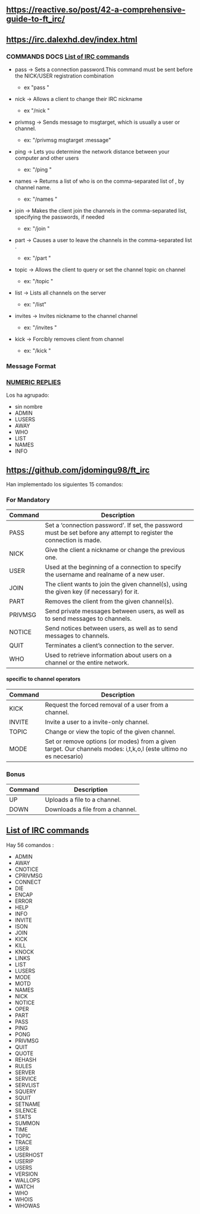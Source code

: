 ## https://reactive.so/post/42-a-comprehensive-guide-to-ft_irc/

## https://irc.dalexhd.dev/index.html

### COMMANDS DOCS [List of IRC commands](https://en.wikipedia.org/wiki/List_of_Internet_Relay_Chat_commands)
- pass -> Sets a connection password.This command must be sent before the NICK/USER registration combination
	- ex "pass <password>"

- nick -> Allows a client to change their IRC nickname
	- ex "/nick <nickname>"

- privmsg -> Sends message to msgtarget, which is usually a user or channel.
	- ex: "/privmsg msgtarget :message"

- ping -> Lets you determine the network distance between your computer and other users
	- ex: "/ping <nickname>"

- names -> Returns a list of who is on the comma-separated list of <channels>, by channel name.
	- ex: "/names <channel>"

- join -> Makes the client join the channels in the comma-separated list, specifying the passwords, if needed
	- ex: "/join <channels> <keys>"

- part -> Causes a user to leave the channels in the comma-separated list .
	- ex: "/part <channel>"

- topic -> Allows the client to query or set the channel topic on channel
	- ex: "/topic <channel>"

- list -> Lists all channels on the server
	- ex: "/list"

- invites -> Invites nickname to the channel channel
	- ex: "/invites <nickname> <channel>"

- kick -> Forcibly removes client from channel
	- ex: "/kick <client> <channel>"


### Message Format

### [NUMERIC REPLIES](https://modern.ircdocs.horse/#numerics)

Los ha agrupado:

- sin nombre
- ADMIN
- LUSERS
- AWAY
- WHO
- LIST
- NAMES
- INFO


## https://github.com/jdomingu98/ft_irc

Han implementado los siguientes 15 comandos:

### For Mandatory 

Command | Description
 --- | ---
PASS | Set a ‘connection password’. If set, the password must be set before any attempt to register the connection is made.
NICK | Give the client a nickname or change the previous one.
USER | Used at the beginning of a connection to specify the username and realname of a new user.
JOIN | The client wants to join the given channel(s), using the given key (if necessary) for it.
PART | Removes the client from the given channel(s).
PRIVMSG | Send private messages between users, as well as to send messages to channels.
NOTICE | Send notices between users, as well as to send messages to channels.
QUIT | Terminates a client’s connection to the server.
WHO | Used to retrieve information about users on a channel or the entire network.

#### specific to channel operators

Command | Description
 --- | ---
KICK | Request the forced removal of a user from a channel.
INVITE | Invite a user to a invite-only channel.
TOPIC | Change or view the topic of the given channel.
MODE | Set or remove options (or modes) from a given target. Our channels modes: i,t,k,o,l  (este ultimo no es necesario)

### Bonus

Command | Description
 --- | ---
UP | Uploads a file to a channel.
DOWN | Downloads a file from a channel.



## [List of IRC commands](https://en.wikipedia.org/wiki/List_of_IRC_commands) 

Hay 56 comandos :

- ADMIN
- AWAY
- CNOTICE
- CPRIVMSG
- CONNECT
- DIE
- ENCAP
- ERROR
- HELP
- INFO
- INVITE
- ISON
- JOIN
- KICK
- KILL
- KNOCK
- LINKS
- LIST
- LUSERS
- MODE
- MOTD
- NAMES
- NICK
- NOTICE
- OPER
- PART
- PASS
- PING
- PONG
- PRIVMSG
- QUIT
- QUOTE
- REHASH
- RULES
- SERVER
- SERVICE
- SERVLIST
- SQUERY
- SQUIT
- SETNAME
- SILENCE
- STATS
- SUMMON
- TIME
- TOPIC
- TRACE
- USER
- USERHOST
- USERIP
- USERS
- VERSION
- WALLOPS
- WATCH
- WHO
- WHOIS
- WHOWAS

